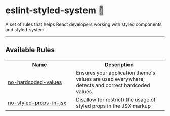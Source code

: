 # eslint-styled-system 🐒

A set of rules that helps React developers working with styled components and
styled-system.

---

## Available Rules

<table>
    <tr>
      <th style="width: 200px">Name</th>
      <th>Description</th>
    </tr>
    <tr>
     <td>
     <a href="https://github.com/matthizou/eslint-styled-system/blob/main/docs/no-hardcoded-values.md">no-hardcoded-values</a>
     </td>
     <td>Ensures your application theme's values are used everywhere; detects and correct hardcoded values.
     </td>
    </tr>
    <tr>
     <td>
     <a href="https://github.com/matthizou/eslint-styled-system/blob/main/docs/no-styled-props-in-jsx.md">no-styled-props-in-jsx</a>
     </td>
     <td>Disallow (or restrict) the usage of styled props in the JSX markup
     </td>
    </tr>
</table>
